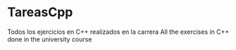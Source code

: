 # TareasCpp
Todos los ejercicios en C++ realizados en la carrera 
All the exercises in C++ done in the university course

